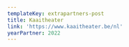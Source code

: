 ```yaml
---
templateKey: extrapartners-post
title: Kaaitheater
link: 'https://www.kaaitheater.be/nl'
yearPartner: 2022
---
```


